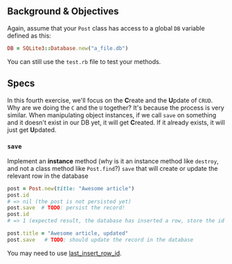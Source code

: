 ## Background & Objectives

Again, assume that your `Post` class has access to a global `DB` variable defined as this:

```ruby
DB = SQLite3::Database.new("a_file.db")
```

You can still use the `test.rb` file to test your methods.

## Specs

In this fourth exercise, we'll focus on the **C**reate and the **U**pdate of `CRUD`. Why are we doing the `C` and the `U` together? It's because the process is very similar. When manipulating object instances, if we call `save` on something and it doesn't exist in our DB yet, it will get **C**reated. If it already exists, it will just get **U**pdated.

### `save`

Implement an **instance** method (why is it an instance method like `destroy`, and not a class method like `Post.find`?) `save` that will create or update the relevant row in the database

```ruby
post = Post.new(title: "Awesome article")
post.id
# => nil (the post is not persisted yet)
post.save  # TODO: persist the record!
post.id
# => 1 (expected result, the database has inserted a row, store the id in memory)

post.title = "Awesome article, updated"
post.save   # TODO: should update the record in the database
```

You may need to use [last\_insert\_row\_id](http://zetcode.com/db/sqliteruby/connect/).

